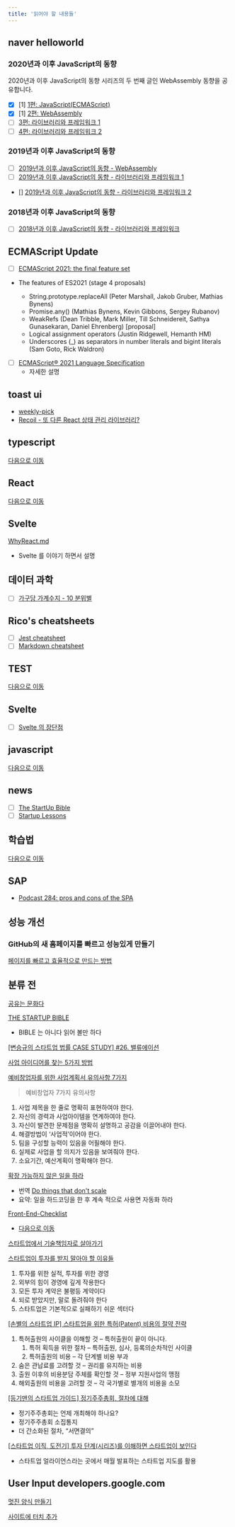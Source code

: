 ```yaml
---
title: '읽어야 할 내용들'
---
```


## naver helloworld

### 2020년과 이후 JavaScript의 동향

2020년과 이후 JavaScript의 동향 시리즈의 두 번째 글인 WebAssembly 동향을 공유합니다.

-   [x] [1] [1편: JavaScript(ECMAScript)](https://d2.naver.com/helloworld/4268738)
-   [x] [1] [2편: WebAssembly](https://d2.naver.com/helloworld/8257914)
-   [ ] [3편: 라이브러리와 프레임워크 1](https://d2.naver.com/helloworld/7226235)
-   [ ] [4편: 라이브러리와 프레임워크 2](https://d2.naver.com/helloworld/6951656)

### 2019년과 이후 JavaScript의 동향

-   [ ] [2019년과 이후 JavaScript의 동향 - WebAssembly](https://d2.naver.com/helloworld/8786166)
-   [ ] [2019년과 이후 JavaScript의 동향 - 라이브러리와 프레임워크 1](https://d2.naver.com/helloworld/0145894)
-   [] [2019년과 이후 JavaScript의 동향 - 라이브러리와 프레임워크 2](https://d2.naver.com/helloworld/2108442)

### 2018년과 이후 JavaScript의 동향

-   [ ] [2018년과 이후 JavaScript의 동향 - 라이브러리와 프레임워크](https://d2.naver.com/helloworld/3259111)

## ECMAScript Update

-   [ ] [ECMAScript 2021: the final feature set](https://2ality.com/2020/09/ecmascript-2021.html)
-   The features of ES2021 (stage 4 proposals)

    -   String.prototype.replaceAll (Peter Marshall, Jakob Gruber, Mathias Bynens)
    -   Promise.any() (Mathias Bynens, Kevin Gibbons, Sergey Rubanov)
    -   WeakRefs (Dean Tribble, Mark Miller, Till Schneidereit, Sathya Gunasekaran, Daniel Ehrenberg) [proposal]
    -   Logical assignment operators (Justin Ridgewell, Hemanth HM)
    -   Underscores (\_) as separators in number literals and bigint literals (Sam Goto, Rick Waldron)

-   [ ] [ECMAScript® 2021 Language Specification](https://tc39.es/ecma262/2021/#sec-hosts-and-implementations)
    -   자세한 설명

## toast ui

-   [weekly-pick](https://ui.toast.com/weekly-pick/ko/)
-   [Recoil - 또 다른 React 상태 관리 라이브러리?](https://ui.toast.com/weekly-pick/ko_20200616)

## typescript

[다음으로 이동](/typescript)

## React

[다음으로 이동](/react)

## Svelte

[WhyReact.md](https://gist.github.com/sebmarkbage/a5ef436427437a98408672108df01919)

-   Svelte 를 이야기 하면서 설명

## 데이터 과학

-   [ ] [가구당 가계수지 - 10 분위별](https://statkclee.github.io/viz/viz-household-balance-deciles.html#major-surplus)

## Rico's cheatsheets

-   [ ] [Jest cheatsheet](https://devhints.io/jest)
-   [ ] [Markdown cheatsheet](https://devhints.io/markdown)

## TEST

[다음으로 이동](/front-test)

## Svelte

-   [ ] [Svelte 의 장단점](https://gist.github.com/rabelais88/19bfe8dfd29d901554389f0a8cc8947a)

## javascript

[다음으로 이동](/vanilla-javascript)

## news

-   [ ] [The StartUp Bible](https://www.thestartupbible.com/)
-   [ ] [Startup Lessons](http://tkim.co/)

## 학습법

[다음으로 이동](/working)

## SAP

-   [Podcast 284: pros and cons of the SPA](https://stackoverflow.blog/2020/11/06/podcast-284-pros-and-cons-of-the-spa/?utm_source=Iterable&utm_medium=email&utm_campaign=the_overflow_newsletter)

## 성능 개선

### GitHub의 새 홈페이지를 빠르고 성능있게 만들기

[페이지를 빠르고 효율적으로 만드는 방법](https://github.blog/2021-01-29-making-githubs-new-homepage-fast-and-performant/)

## 분류 전

[공유는 문화다](https://techhtml.github.io/blog/2016/05/developer)

[THE STARTUP BIBLE](https://www.thestartupbible.com/)

-   BIBLE 는 아니다 읽어 볼만 하다

[[변승규의 스타트업 법률 CASE STUDY] #26. 밸류에이션](https://platum.kr/archives/157480)

[사업 아이디어를 찾는 5가지 방법](http://tkim.co/2020/11/10/7ways-for-startup-ideas/)

[예비창업자를 위한 사업계획서 유의사항 7가지](https://blog.naver.com/bltpatentlaw/222293521101)

> 예비창업자 7가지 유의사항

1. 사업 제목을 한 줄로 명확히 표현하여야 한다.
2. 자신의 경력과 사업아이템을 연계하여야 한다.
3. 자신이 발견한 문제점을 명확히 설명하고 공감을 이끌어내야 한다.
4. 해결방법이 ‘사업적’이어야 한다.
5. 팀을 구성할 능력이 있음을 어필해야 한다.
6. 실제로 사업을 할 의지가 있음을 보여줘야 한다.
7. 소요기간, 예산계획이 명확해야 한다.

[확장 가능하지 않은 일을 하라](https://brunch.co.kr/@jaemyungshin/3)

-   번역 [Do things that don't scale](http://paulgraham.com/ds.html)
-   요약: 일을 하드코딩을 한 후 계속 적으로 사용면 자동화 하라

[Front-End-Checklist](https://github.com/thedaviddias/Front-End-Checklist)

-   [다음으로 이동](/front-end-checklist)

[스타트업에서 기술책임자로 살아가기](https://www.slideshare.net/lqez/ss-36301654?fbclid=IwAR0loXU9F4FgEGgGfh4r39a2atj_b5PbJUjfBaRH9EZZvbyU7i_uNZZZm2Y)

[스타트업이 투자를 받지 말아야 할 이유들](https://brunch.co.kr/@mobiinside/2834)

1. 투자를 위한 실적, 투자를 위한 경영
2. 외부의 힘이 경영에 깊게 작용한다
3. 모든 투자 계약은 불평등 계약이다
4. 되로 받았지만, 말로 돌려줘야 한다
5. 스타트업은 기본적으로 실패하기 쉬운 섹터다

[[손별의 스타트업 IP] 스타트업을 위한 특허(Patent) 비용의 절약 전략](https://www.mobiinside.co.kr/2021/03/05/startup-patent/)

1. 특허출원의 사이클을 이해할 것 – 특허출원이 끝이 아니다.
    1. 특허 획득을 위한 절차 – 특허출원, 심사, 등록의순차적인 사이클
    2. 특허출원의 비용 – 각 단계별 비용 부과
2. 숨은 관납료를 고려할 것 – 권리를 유지하는 비용
3. 출원 이후의 비용분담 주체를 확인할 것 – 정부 지원사업의 맹점
4. 해외출원의 비용을 고려할 것 – 각 국가별로 별개의 비용을 소모

[[등기맨의 스타트업 가이드] 정기주주총회, 절차에 대해](https://www.venturesquare.net/824462)

-   정기주주총회는 언제 개최해야 하나요?
-   정기주주총회 소집통지
-   더 간소화된 절차, “서면결의”

[[스타트업 이직, 도전기] 투자 단계(시리즈)를 이해하면 스타트업이 보인다](https://www.mobiinside.co.kr/2021/03/23/startup-series/)

-   스타트업 얼라이언스라는 곳에서 매월 발표하는 스타트업 지도를 활용

## User Input developers.google.com

[멋진 양식 만들기](https://developers.google.com/web/fundamentals/design-and-ux/input/forms?hl=ko)

[사이트에 터치 추가](https://developers.google.com/web/fundamentals/design-and-ux/input/touch?hl=ko)
